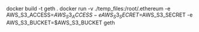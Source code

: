 docker build -t geth .
docker run -v ./temp_files:/root/.ethereum -e AWS_S3_ACCESS=$AWS_S3_ACCESS -e AWS_S3_SECRET=$AWS_S3_SECRET -e AWS_S3_BUCKET=$AWS_S3_BUCKET geth